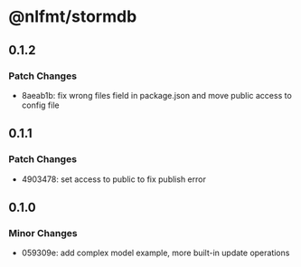 # @nlfmt/stormdb

## 0.1.2

### Patch Changes

- 8aeab1b: fix wrong files field in package.json and move public access to config file

## 0.1.1

### Patch Changes

- 4903478: set access to public to fix publish error

## 0.1.0

### Minor Changes

- 059309e: add complex model example, more built-in update operations
